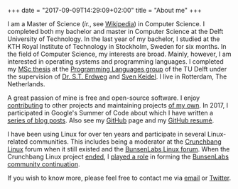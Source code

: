 +++
date = "2017-09-09T14:29:09+02:00"
title = "About me"
+++

I am a Master of Science (*ir.*, see
[Wikipedia](https://en.wikipedia.org/wiki/Engineer%27s_degree#The_Netherlands))
in Computer Science.  I completed both my bachelor and master in
Computer Science at the Delft University of Technology.  In the last
year of my bachelor, I studied at the KTH Royal Institute of
Technology in Stockholm, Sweden for six months. In the field of
Computer Science, my interests are broad. Mainly, however, I am
interested in operating systems and programming languages.  I
completed my [MSc thesis](/projects/msc/) at the [Programming
Languages
group](https://www.tudelft.nl/en/eemcs/the-faculty/departments/software-technology/programming-languages/)
of the TU Delft under the supervision of [Dr.
S.T. Erdweg](http://www.erdweg.org) and [Sven
Keidel](https://svenkeidel.de). I live in Rotterdam, The Netherlands.

A great passion of mine is free and open-source software. I enjoy
[contributing](/contributions/) to other projects and maintaining
projects [of my own](/projects/).  In 2017, I participated in Google's
Summer of Code about which I have written a [series of blog
posts](/series/google-summer-of-code/). Also see my <a
href="https://github.com/Hjdskes" title="Hjdskes on GitHub"
rel=me>GitHub</a> page and my [GitHub
resumé](https://resume.github.io/?Hjdskes).

I have been using Linux for over ten years and participate in several
Linux-related communities. This includes being a moderator at the
[Crunchbang
Linux](https://web.archive.org/web/20150207013657/http://crunchbang.org/)
forum when it still existed and the [BunsenLabs Linux
forum](https://forums.bunsenlabs.org/index.php). When the Crunchbang
Linux project
[ended](https://web.archive.org/web/20150914181039/http://crunchbang.org/forums/viewtopic.php?id=38916),
I [played a
role](https://web.archive.org/web/20150914162213/http://crunchbang.org/forums/viewtopic.php?id=39049)
in forming the [BunsenLabs community
continuation](https://www.bunsenlabs.org/).

If you wish to know more, please feel free to contact me via
[email](mailto:hjdskes@gmail.com) or <a
href="https://twitter.com/Hjdskes" title="Hjdskes on Twitter"
rel=me>Twitter</a>.
